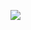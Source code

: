 <img src="https://camo.githubusercontent.com/4de2e33a6bbb1116c642cc422da1d2390f2faf43/68747470733a2f2f696d6167652e6962622e636f2f67454e306f522f646973636f72645f62616e6e65722e706e67"><br/>
